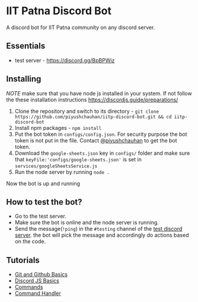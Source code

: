 # IIT Patna Discord Bot

A discord bot for IIT Patna community on any discord server.

## Essentials

- test server - https://discord.gg/BpBPWjz

## Installing

_NOTE_ make sure that you have node js installed in your system. If not follow the these installation instructions https://discordjs.guide/preparations/

1. Clone the repository and switch to its directory - `git clone https://github.com/piyushchauhan/iitp-discord-bot.git && cd iitp-discord-bot`
2. Install npm packages - `npm install`
3. Put the bot token in `configs/config.json`. For security purpose the bot token is not put in the file. Contact [@piyushchauhan](https://github.com/piyushchauhan) to get the bot token.
4. Download the `google-sheets.json` key in `configs/` folder and make sure that `keyFile:'configs/google-sheets.json'` is set in `services/googleSheetsService.js`
5. Run the node server by running `node .`

Now the bot is up and running
     
## How to test the bot?

- Go to the test server.
- Make sure the bot is online and the node server is running.
- Send the message(`!ping`) in the `#testing` channel of the [test discord server](https://discord.gg/BpBPWjz). the bot will pick the message and accordingly do actions based on the code.



## Tutorials

- [Git and Github Basics](https://youtu.be/xuB1Id2Wxak)
- [Discord JS Basics](https://www.youtube.com/watch?v=j_sD9udZnCk)
- [Commands](https://www.youtube.com/watch?v=nTGtiCC3iQM)
- [Command Handler](https://www.youtube.com/watch?v=AUOb9_aAk7U)
